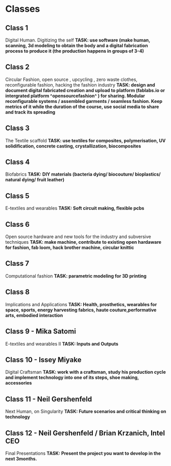 # Classes

## Class 1 
Digital Human. Digitizing the self
**TASK: use software (make human, scanning, 3d modeling to obtain the body and a digital fabrication process to produce it (the production happens in groups of 3-4)**

## Class 2  
Circular Fashion, open source , upcycling , zero waste clothes, reconfigurable fashion, hacking the fashion industry
**TASK: design and document digital fabricated creation and upload to platform (fablabs.io or intergrated platform ^opensourcefashion^ ) for sharing. Modular reconfigurable systems / assembled garments / seamless fashion.
Keep metrics of it while the duration of the course, use social media to share and track its spreading**

## Class 3
The Textile scaffold
**TASK: use textiles for composites, polymerisation, UV solidification, concrete casting, crystallization, biocomposites**

## Class 4 
Biofabrics
**TASK: DIY materials (bacteria dying/ biocouture/ bioplastics/ natural dying/ fruit leather)**

## Class 5 
E-textiles and wearables
**TASK: Soft circuit making, flexible pcbs**

## Class 6
Open source hardware and new tools for the industry and subversive techniques 
**TASK: make machine, contribute to existing open hardaware for fashion, fab loom, hack brother machine, circular knittic**

## Class 7
Computational fashion
**TASK: parametric modeling for 3D printing**

## Class 8
Implications and Applications
**TASK: Health, prosthetics, wearables for space, sports, energy harvesting fabrics, haute couture,performative arts, embodied interaction**

## Class 9  -  Mika Satomi
E-textiles and wearables II
**TASK: Inputs and Outputs**

## Class 10  -  Issey Miyake
Digital Craftsman
**TASK: work with a craftsman, study his production cycle and implement technology into one of its steps, shoe making, accessories**

## Class 11  -  Neil Gershenfeld
Next Human, on Singularity
**TASK: Future scenarios and critical thinking on technology**

## Class 12  -  Neil Gershenfeld / Brian Krzanich, Intel CEO
Final Presentations
**TASK: Present the project you want to develop in the next 3months.**
